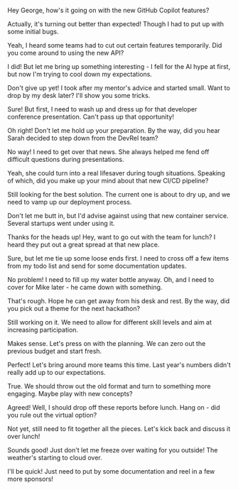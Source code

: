 Hey George, how's it going on with the new GitHub Copilot features?

Actually, it's turning out better than expected! Though I had to put up with some initial bugs.

Yeah, I heard some teams had to cut out certain features temporarily. Did you come around to using the new API?

I did! But let me bring up something interesting - I fell for the AI hype at first, but now I'm trying to cool down my expectations.

Don't give up yet! I took after my mentor's advice and started small. Want to drop by my desk later? I'll show you some tricks.

Sure! But first, I need to wash up and dress up for that developer conference presentation. Can't pass up that opportunity!

Oh right! Don't let me hold up your preparation. By the way, did you hear Sarah decided to step down from the DevRel team?

No way! I need to get over that news. She always helped me fend off difficult questions during presentations.

Yeah, she could turn into a real lifesaver during tough situations. Speaking of which, did you make up your mind about that new CI/CD pipeline?

Still looking for the best solution. The current one is about to dry up, and we need to vamp up our deployment process.

Don't let me butt in, but I'd advise against using that new container service. Several startups went under using it.

Thanks for the heads up! Hey, want to go out with the team for lunch? I heard they put out a great spread at that new place.

Sure, but let me tie up some loose ends first. I need to cross off a few items from my todo list and send for some documentation updates.

No problem! I need to fill up my water bottle anyway. Oh, and I need to cover for Mike later - he came down with something.

That's rough. Hope he can get away from his desk and rest. By the way, did you pick out a theme for the next hackathon?

Still working on it. We need to allow for different skill levels and aim at increasing participation.

Makes sense. Let's press on with the planning. We can zero out the previous budget and start fresh.

Perfect! Let's bring around more teams this time. Last year's numbers didn't really add up to our expectations.

True. We should throw out the old format and turn to something more engaging. Maybe play with new concepts?

Agreed! Well, I should drop off these reports before lunch. Hang on - did you rule out the virtual option?

Not yet, still need to fit together all the pieces. Let's kick back and discuss it over lunch!

Sounds good! Just don't let me freeze over waiting for you outside! The weather's starting to cloud over.

I'll be quick! Just need to put by some documentation and reel in a few more sponsors!